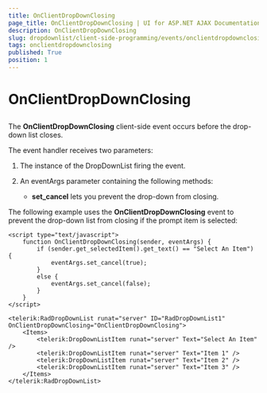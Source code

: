 ```yaml
---
title: OnClientDropDownClosing
page_title: OnClientDropDownClosing | UI for ASP.NET AJAX Documentation
description: OnClientDropDownClosing
slug: dropdownlist/client-side-programming/events/onclientdropdownclosing
tags: onclientdropdownclosing
published: True
position: 1
---
```


# OnClientDropDownClosing



## 

The **OnClientDropDownClosing** client-side event occurs before the drop-down list closes.

The event handler receives two parameters:

1. The instance of the DropDownList firing the event.

2. An eventArgs parameter containing the following methods:

	* **set_cancel** lets you prevent the drop-down from closing.

The following example uses the **OnClientDropDownClosing** event to prevent the drop-down list from closing if the prompt item is selected:

````ASPNET
<script type="text/javascript">
    function OnClientDropDownClosing(sender, eventArgs) {
        if (sender.get_selectedItem().get_text() == "Select An Item") {
            eventArgs.set_cancel(true);
        }
        else {
            eventArgs.set_cancel(false);
        }
    }
</script>

<telerik:RadDropDownList runat="server" ID="RadDropDownList1" OnClientDropDownClosing="OnClientDropDownClosing">
    <Items>
        <telerik:DropDownListItem runat="server" Text="Select An Item" />
        <telerik:DropDownListItem runat="server" Text="Item 1" />
        <telerik:DropDownListItem runat="server" Text="Item 2" />
        <telerik:DropDownListItem runat="server" Text="Item 3" />
    </Items>
</telerik:RadDropDownList>
````


